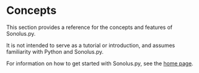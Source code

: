 # Concepts
This section provides a reference for the concepts and features of Sonolus.py.

It is not intended to serve as a tutorial or introduction, and assumes familiarity with Python and Sonolus.py.

For information on how to get started with Sonolus.py, see the [home page](../index.md).
